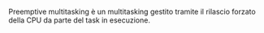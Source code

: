 Preemptive multitasking è un multitasking gestito tramite il rilascio forzato della CPU da parte del task in esecuzione.